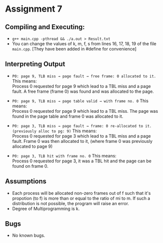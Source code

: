 # Assignment 7

## Compiling and Executing:
- ```g++ main.cpp -pthread && ./a.out > Result.txt```
- You can change the values of k, m, f, s from lines 16, 17, 18, 19 of the file ```main.cpp```.   [They have been added in #define for convenience]

## Interpreting Output
- ```P0: page 9, TLB miss → page fault → free frame: 0 allocated to it.``` This means:  
Process 0 requested for page 9 which lead to a TBL miss and a page fault. A free frame (frame 0) was found and was allocated to the page.

- ```P0: page 9, TLB miss → page table valid → with frame no. 0``` This means:  
Process 0 requested for page 9 which lead to a TBL miss. The page was found in the page table and frame 0 was allocated to it.

- ```P0: page 3, TLB miss → page fault → frame: 0 re-allocated to it. (previously alloc to pg: 9)``` This means:  
Process 0 requested for page 3 which lead to a TBL miss and a page fault. Frame 0 was then allocated to it, (where frame 0 was previously allocated to page 9)

- ```P0: page 3, TLB hit with frame no. 0``` This means:  
Process 0 requested for page 3, it was a TBL hit and the page can be found on frame 0.

## Assumptions
- Each process will be allocated non-zero frames out of f such that it's propotion (to f) is more than or equal to the ratio of mi to m. If such a distribution is not possible, the program will raise an error.
- Degree of Multiprogramming is k.


## Bugs
- No known bugs.
